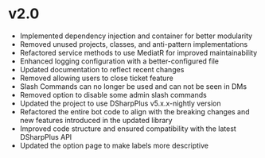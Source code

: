 # v2.0
- Implemented dependency injection and container for better modularity
- Removed unused projects, classes, and anti-pattern implementations
- Refactored service methods to use MediatR for improved maintainability
- Enhanced logging configuration with a better-configured file
- Updated documentation to reflect recent changes
- Removed allowing users to close ticket feature
- Slash Commands can no longer be used and can not be seen in DMs
- Removed option to disable some admin slash commands
- Updated the project to use DSharpPlus v5.x.x-nightly version
- Refactored the entire bot code to align with the breaking changes and new features introduced in the updated library
- Improved code structure and ensured compatibility with the latest DSharpPlus API
- Updated the option page to make labels more descriptive